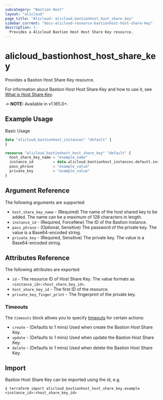 ```yaml
---
subcategory: "Bastion Host"
layout: "alicloud"
page_title: "Alicloud: alicloud_bastionhost_host_share_key"
sidebar_current: "docs-alicloud-resource-bastionhost-host-share-key"
description: |-
  Provides a Alicloud Bastion Host Host Share Key resource.
---
```


# alicloud\_bastionhost\_host\_share\_key

Provides a Bastion Host Share Key resource.

For information about Bastion Host Host Share Key and how to use it, see [What is Host Share Key](https://www.alibabacloud.com/help/en/bastion-host/latest/createhostsharekey).

-> **NOTE:** Available in v1.165.0+.

## Example Usage

Basic Usage

```terraform
data "alicloud_bastionhost_instances" "default" {
}

resource "alicloud_bastionhost_host_share_key" "default" {
  host_share_key_name = "example_name"
  instance_id         = data.alicloud_bastionhost_instances.default.instances.0.id
  pass_phrase         = "example_value"
  private_key         = "example_value"
}
```

## Argument Reference

The following arguments are supported:

* `host_share_key_name` - (Required) The name of the host shared key to be added. The name can be a maximum of 128 characters in length.
* `instance_id` - (Required, ForceNew) The ID of the Bastion instance.
* `pass_phrase` - (Optional, Sensitive) The password of the private key. The value is a Base64-encoded string.
* `private_key` - (Required, Sensitive) The private key. The value is a Base64-encoded string.

## Attributes Reference

The following attributes are exported:

* `id` - The resource ID of Host Share Key. The value formats as `<instance_id>:<host_share_key_id>`.
* `host_share_key_id` - The first ID of the resource.
* `private_key_finger_print` - The fingerprint of the private key.

### Timeouts

The `timeouts` block allows you to specify [timeouts](https://www.terraform.io/docs/configuration-0-11/resources.html#timeouts) for certain actions:

* `create` - (Defaults to 1 mins) Used when create the Bastion Host Share Key.
* `update` - (Defaults to 1 mins) Used when update the Bastion Host Share Key.
* `delete` - (Defaults to 1 mins) Used when delete the Bastion Host Share Key.


## Import

Bastion Host Share Key can be imported using the id, e.g.

```
$ terraform import alicloud_bastionhost_host_share_key.example <instance_id>:<host_share_key_id>
```
